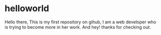 # helloworld
Hello there,
This is my first repository on gihub, I am a web developer who is trying to become more in her work. And hey! thanks for checking out.
